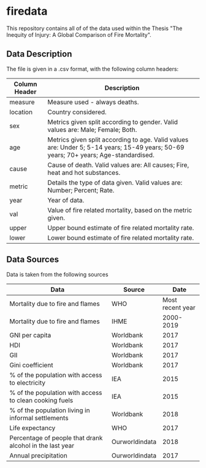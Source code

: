 # firedata
This repository contains all of of the data used within the Thesis "The Inequity of Injury: A Global Comparison of Fire Mortality". 

## Data Description
The file is given in a .csv format, with the following column headers:

| Column Header | Description                                                                                                                         |
|---------------|-------------------------------------------------------------------------------------------------------------------------------------|
| measure       | Measure used - always deaths.                                                                                                       |
| location      | Country considered.                                                                                                                  |
| sex           | Metrics given split according to gender. Valid values are: Male; Female; Both.                                                      |
| age           | Metrics given split according to age. Valid values are: Under 5; 5-14 years; 15-49 years; 50-69 years; 70+ years; Age-standardised. |
| cause         | Cause of death. Valid values are: All causes; Fire, heat and hot substances.                                                        |
| metric        | Details the type of data given. Valid values are: Number; Percent; Rate.                                                            |
| year          | Year of data.                                                                                                                       |
| val           | Value of fire related mortality, based on the metric given.                                                                         |
| upper         | Upper bound estimate of fire related mortality rate.                                                                                |
| lower         | Lower bound estimate of fire related mortality rate.                                                                                |


## Data Sources
Data is taken from the following sources 

| Data                                                      | Source            | Date             |
|-----------------------------------------------------------|-------------------|------------------|
| Mortality due to fire and flames                          | WHO               | Most recent year |
| Mortality due to fire and flames                          | IHME              | 2000-2019        |
| GNI per capita                                            | Worldbank         | 2017             |
| HDI                                                       | Worldbank         | 2017             |
| GII                                                       | Worldbank         | 2017             |
| Gini coefficient                                          | Worldbank         | 2017             |
| % of the population with access  to electricity           | IEA               | 2015             |
| % of the population with  access to clean cooking fuels   | IEA               | 2015             |
| % of the population living in  informal settlements       | Worldbank         | 2018             |
| Life expectancy                                           | WHO               | 2017             |
| Percentage of people that  drank alcohol in the last year | Ourworldindata    | 2018             |
| Annual precipitation                                      | Ourworldindata    | 2017             |
